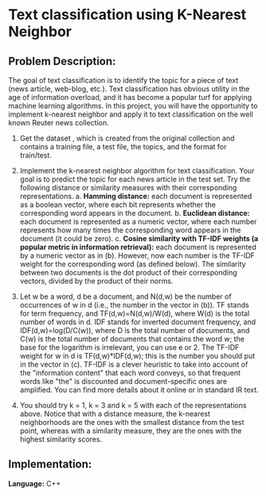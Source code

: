 
# Text classification using K-Nearest Neighbor

## Problem Description:

The goal of text classification is to identify the topic for a piece of text (news article, web-blog, etc.). Text classification has obvious utility in the age of information overload, and it has become a popular turf for applying machine learning algorithms. In this project, you will have the opportunity to implement k-nearest neighbor and apply it to text classification on the well known Reuter news collection.

1.	Get the dataset , which is created from the original collection and contains a training file, a test file, the topics, and the format for train/test.

2.	Implement the k-nearest neighbor algorithm for text classification. Your goal is to predict the topic for each news article in the test set. Try the following distance or similarity measures with their corresponding representations.
  a.	 **Hamming distance:** each document is represented as a boolean vector, where each bit represents whether the corresponding word appears in the document. 
  b.	**Euclidean distance:** each document is represented as a numeric vector, where each number represents how many times the corresponding word appears in the document (it could be zero).
  c.	 **Cosine similarity with TF-IDF weights (a popular metric in information retrieval):** each document is represented by a numeric vector as in (b). However, now each number is the TF-IDF weight for the corresponding word (as defined below). The similarity between two documents is the dot product of their corresponding vectors, divided by the product of their norms.

3.	 Let w be a word, d be a document, and N(d,w) be the number of occurrences of w in d (i.e., the number in the vector in (b)). TF stands for term frequency, and TF(d,w)=N(d,w)/W(d), where W(d) is the total number of words in d. IDF stands for inverted document frequency, and IDF(d,w)=log(D/C(w)), where D is the total number of documents, and C(w) is the total number of documents that contains the word w; the base for the logarithm is irrelevant, you can use e or 2. The TF-IDF weight for w in d is TF(d,w)*IDF(d,w); this is the number you should put in the vector in (c). TF-IDF is a clever heuristic to take into account of the "information content" that each word conveys, so that frequent words like "the" is discounted and document-specific ones are amplified. You can find more details about it online or in standard IR text. 

4.	You should try k = 1, k = 3 and k = 5 with each of the representations above. Notice that with a distance measure, the k-nearest neighborhoods are the ones with the smallest distance from the test point, whereas with a similarity measure, they are the ones with the highest similarity scores.


## Implementation:

**Language:** C++
